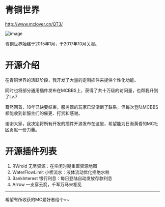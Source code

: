 # 青铜世界
http://www.mclover.cn/QT3/

![image](http://www.mclover.cn/blog/usr/uploads/2018/03/2112995638.gif)

青铜世界始建于2015年1月，于2017年10月关服。

# 开源介绍
在青铜世界的活跃阶段，我开发了大量的定制插件来提供个性化功能。

同时也将部分通用插件发布在MCBBS上，获得了共十万级的访问量，也帮我升到了Lv.7

蓦然回首，18年已快要结束，服务器的玩家已渐渐断了联系，但每次登陆MCBBS都能收到新服主们的催更、打赏和感谢。

谢谢大家，我决定将所有开发的插件开源发布在这里，希望能为日渐黄昏的MC社区贡献一份力量。

# 开源插件列表
1. RWrold 无尽资源：在空闲时期重置资源地图
2. WaterFlowLimit 小桥流水：液体流动优化拒绝水柱
3. BankInterest 银行利息：每日登陆自动发放存款利息
4. Arrow 一支穿云箭，千军万马来相见

------
希望有所收获的MC爱好者给个⭐~

